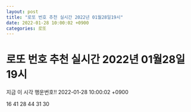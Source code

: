 ```yaml
---
layout: post
title: "로또 번호 추천 실시간 2022년 01월28일19시"
date: 2022-01-28 10:00:02 +0900
categories: 로또
---
```


# 로또 번호 추천 실시간 2022년 01월28일19시

지금 이 시각 행운번호!! 2022-01-28 10:00:02 +0900

 16  41  28  44  31  30 

